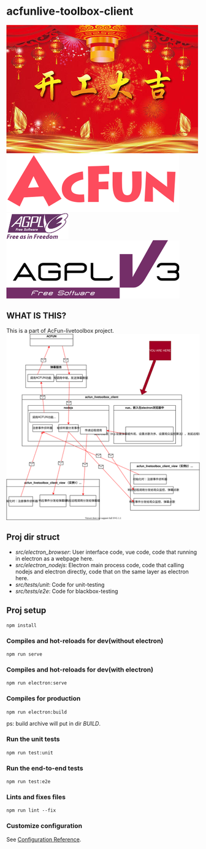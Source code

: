 # acfunlive-toolbox-client
![location](./readme_start_work.jpg)
![location](./readme_acfunlogo.svg)
![location](./readme_agpllogo1.png)
![location](./readme_agpllogo2.svg)

## WHAT IS THIS?
This is a part of AcFun-livetoolbox project.
![location](./readme_location.svg)

## Proj dir struct
- *src/electron_browser*: User interface code, vue code, code that running in electron as a webpage here.  
- *src/electron_nodejs*: Electron main process code, code that calling nodejs and electron directly, code that on the same layer as electron here.
- *src/tests/unit*: Code for unit-testing
- *src/tests/e2e*: Code for blackbox-testing

## Proj setup
```
npm install
```

### Compiles and hot-reloads for dev(without electron)
```
npm run serve
```

### Compiles and hot-reloads for dev(with electron)
```
npm run electron:serve
```

### Compiles for production
```
npm run electron:build
```
ps: build archive will put in dir *BUILD*.

### Run the unit tests
```
npm run test:unit
```

### Run the end-to-end tests
```
npm run test:e2e
```

### Lints and fixes files
```
npm run lint --fix
```

### Customize configuration
See [Configuration Reference](https://cli.vuejs.org/config/).
